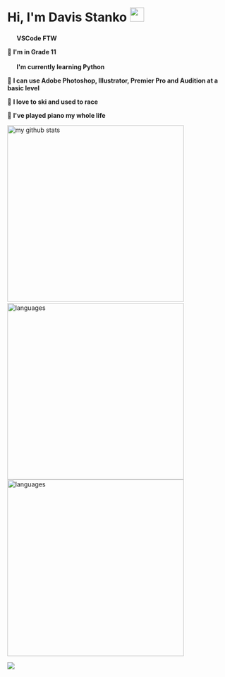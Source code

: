 # Hi, I'm Davis Stanko <img height="32" width="32" src="https://raw.githubusercontent.com/sciencepal/sciencepal/master/assets/Hi.gif" />

 <img height="17" width="17" src="https://simpleicons.org/icons/visualstudiocode.svg" /> **VSCode FTW**

🏫 **I'm in Grade 11**

 <img height="17" width="17" src="https://simpleicons.org/icons/python.svg" /> **I'm currently learning Python**
 
🎨 **I can use Adobe Photoshop, Illustrator, Premier Pro and Audition at a basic level**

🎿 **I love to ski and used to race**

🎹 **I've played piano my whole life**

<img src="https://github-readme-stats.vercel.app/api?username=davisstanko&show_icons=true&theme=dark" alt="my github stats" width="400"/>&nbsp; <img src="https://github-readme-stats.vercel.app/api/top-langs/?username=davisstanko&theme=dark" alt="languages" width="400">                      
<img src="https://spotify-github-profile.vercel.app/api/view?uid=dabfish2004&cover_image=true&theme=default" alt="languages" width="400">

![](https://hit.yhype.halp.im/github/profile?user_id=65086944)
